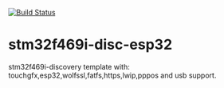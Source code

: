 [![Build Status](https://travis-ci.com/hristoandreev/stm32f469i-disc-esp32.svg?branch=master)](https://travis-ci.com/hristoandreev/stm32f469i-disc-esp32)

# stm32f469i-disc-esp32
stm32f469i-discovery template with: touchgfx,esp32,wolfssl,fatfs,https,lwip,pppos and usb support.

